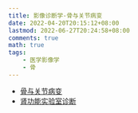 ```yaml
---
title: 影像诊断学-骨与关节病变
date: 2022-04-20T20:15:12+08:00
lastmod: 2022-06-27T20:24:58+08:00
comments: true
math: true
tags:
    - 医学影像学
    - 骨
---
```


- [骨与关节病变](https://changjiang.yuketang.cn/v2/web/student/8095627/5964915/11158548)
- [肾功能实验室诊断](https://changjiang.yuketang.cn/v2/web/student-v3/8095614/608870508990279552/11166716)

